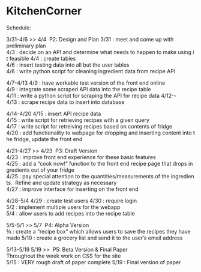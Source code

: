 KitchenCorner
=============

Schedule:

3/31-­4/6 >> 4/4 ­ P2: Design and Plan
  3/31 : meet and come up with preliminary plan
  4/3 : decide on an API and determine what needs to happen to make using it feasible
  4/4 : create tables
  4/6 : insert testing data into all but the user tables
  4/6 : write python script for cleaning ingredient data from recipe API

4/7-­4/13
  4/9 : have workable test version of the front end online
  4/9 : integrate some scraped API data into the recipe table
  4/11 : write a python script for scraping the API for recipe data
  4/12-­4/13 : scrape recipe data to insert into database

4/14-­4/20
  4/15 : insert API recipe data
  4/15 : write script for retrieving recipes with a given query
  4/17 : write script for retreiving recipes based on contents of fridge
  4/20 : add functionality to webpage for dropping and inserting content into the fridge, update the front end

4/21-­4/27 >> 4/23 ­ P3: Draft Version
  4/23 : improve front end experience for these basic features
  4/25 : add a “cook now!” function to the front end recipe page that drops ingredients out of your fridge
  4/25 : pay special attention to the quantities/measurements of the ingredients.  Refine and update strategy as necessary
  4/27 : improve interface for inserting on the front end

4/28-­5/4
  4/29 : create test users
  4/30 : require login
  5/2 : implement multiple users for the webapp
  5/4 : allow users to add recipes into the recipe table

5/5-­5/1 >> 5/7 ­ P4: Alpha Version
  ⅝ : create a “recipe box” which allows users to save the recipes they have made
  5/10 : create a grocery list and send it to the user’s email address

5/13-­5/19 5/19 >> ­ P5: Beta Version & Final Paper
  Throughout the week work on CSS for the site
  5/15 : VERY rough draft of paper complete
  5/19 : Final version of paper
